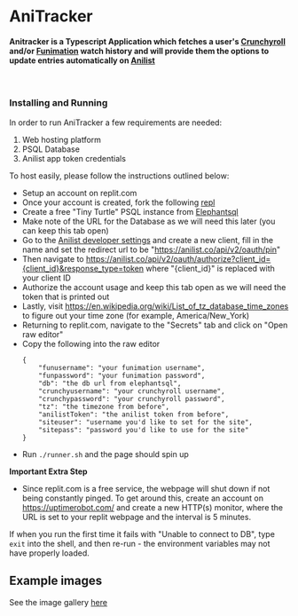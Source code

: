 # AniTracker
#### Anitracker is a Typescript Application which fetches a user's [Crunchyroll](https://crunchyroll.com) and/or [Funimation](https://funimation.com) watch history and will provide them the options to update entries automatically on [Anilist](https://anilist.co)

<br>

### Installing and Running 
In order to run AniTracker a few requirements are needed:
1. Web hosting platform
2. PSQL Database
3. Anilist app token credentials

To host easily, please follow the instructions outlined below:
- Setup an account on replit.com
- Once your account is created, fork the following [repl](https://replit.com/@malaow3/anitracker)
- Create a free "Tiny Turtle" PSQL instance from [Elephantsql](https://www.elephantsql.com/plans.html)
- Make note of the URL for the Database as we will need this later (you can keep this tab open)
- Go to the [Anilist developer settings](https://anilist.co/settings/developer) and create a new client, fill in the name and set the redirect url to be "https://anilist.co/api/v2/oauth/pin"
- Then navigate to https://anilist.co/api/v2/oauth/authorize?client_id={client_id}&response_type=token where "{client_id}" is replaced with your client ID
- Authorize the account usage and keep this tab open as we will need the token that is printed out
- Lastly, visit https://en.wikipedia.org/wiki/List_of_tz_database_time_zones to figure out your time zone (for example, America/New_York)
- Returning to replit.com, navigate to the "Secrets" tab and click on "Open raw editor"
- Copy the following into the raw editor
  ```
  {
      "funusername": "your funimation username",
      "funpassword": "your funimation password",
      "db": "the db url from elephantsql",
      "crunchyusername": "your crunchyroll username",
      "crunchypassword": "your crunchyroll password",
      "tz": "the timezone from before",
      "anilistToken": "the anilist token from before",
      "siteuser": "username you'd like to set for the site",
      "sitepass": "password you'd like to use for the site"
  }
  ```
- Run `./runner.sh` and the page should spin up
  
**Important Extra Step**
- Since replit.com is a free service, the webpage will shut down if not being constantly pinged. To get around this, create an account on https://uptimerobot.com/ and create a new HTTP(s) monitor, where the URL is set to your replit webpage and the interval is 5 minutes.

If when you run the first time it fails with "Unable to connect to DB", type `exit` into the shell, and then re-run - the environment variables may not have properly loaded.

## Example images
See the image gallery [here](https://imgur.com/a/YvAZYpz)
